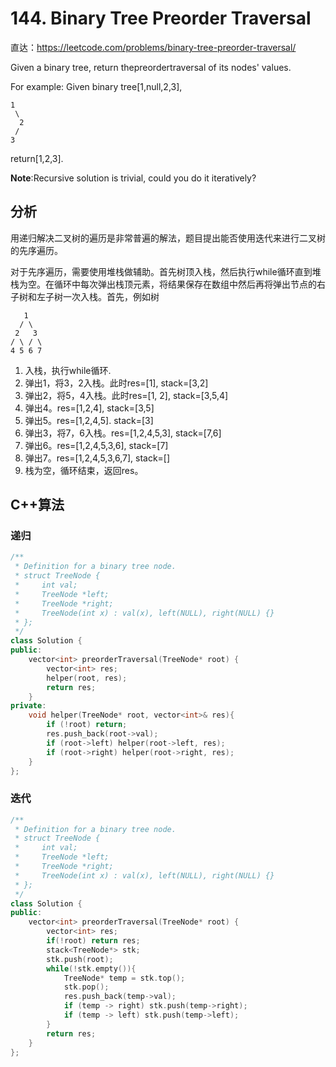 # 144. Binary Tree Preorder Traversal

直达：https://leetcode.com/problems/binary-tree-preorder-traversal/

Given a binary tree, return thepreordertraversal of its nodes' values.

For example: Given binary tree\[1,null,2,3\],

```
1
 \
  2
 /
3
```

return\[1,2,3\].

**Note**:Recursive solution is trivial, could you do it iteratively?

## 分析

用递归解决二叉树的遍历是非常普遍的解法，题目提出能否使用迭代来进行二叉树的先序遍历。

对于先序遍历，需要使用堆栈做辅助。首先树顶入栈，然后执行while循环直到堆栈为空。在循环中每次弹出栈顶元素，将结果保存在数组中然后再将弹出节点的右子树和左子树一次入栈。首先，例如树

```
   1
  / \
 2   3
/ \ / \
4 5 6 7
```

1. 入栈，执行while循环.
2. 弹出1，将3，2入栈。此时res=\[1\], stack=\[3,2\]
3. 弹出2，将5，4入栈。此时res=\[1, 2\], stack=\[3,5,4\]
4. 弹出4。res=\[1,2,4\], stack=\[3,5\]
5. 弹出5。res=\[1,2,4,5\]. stack=\[3\]
6. 弹出3，将7，6入栈。res=\[1,2,4,5,3\], stack=\[7,6\]
7. 弹出6。res=\[1,2,4,5,3,6\], stack=\[7\]
8. 弹出7。res=\[1,2,4,5,3,6,7\], stack=\[\]
9. 栈为空，循环结束，返回res。

## C++算法

### 递归

```cpp
/**
 * Definition for a binary tree node.
 * struct TreeNode {
 *     int val;
 *     TreeNode *left;
 *     TreeNode *right;
 *     TreeNode(int x) : val(x), left(NULL), right(NULL) {}
 * };
 */
class Solution {
public:
    vector<int> preorderTraversal(TreeNode* root) {
        vector<int> res;
        helper(root, res);
        return res;
    }
private:
    void helper(TreeNode* root, vector<int>& res){
        if (!root) return;
        res.push_back(root->val);
        if (root->left) helper(root->left, res);
        if (root->right) helper(root->right, res);
    }
};
```

### 迭代

```cpp
/**
 * Definition for a binary tree node.
 * struct TreeNode {
 *     int val;
 *     TreeNode *left;
 *     TreeNode *right;
 *     TreeNode(int x) : val(x), left(NULL), right(NULL) {}
 * };
 */
class Solution {
public:
    vector<int> preorderTraversal(TreeNode* root) {
        vector<int> res;
        if(!root) return res;
        stack<TreeNode*> stk;
        stk.push(root);
        while(!stk.empty()){
            TreeNode* temp = stk.top();
            stk.pop();
            res.push_back(temp->val);
            if (temp -> right) stk.push(temp->right);
            if (temp -> left) stk.push(temp->left);
        }
        return res;
    }
};
```



